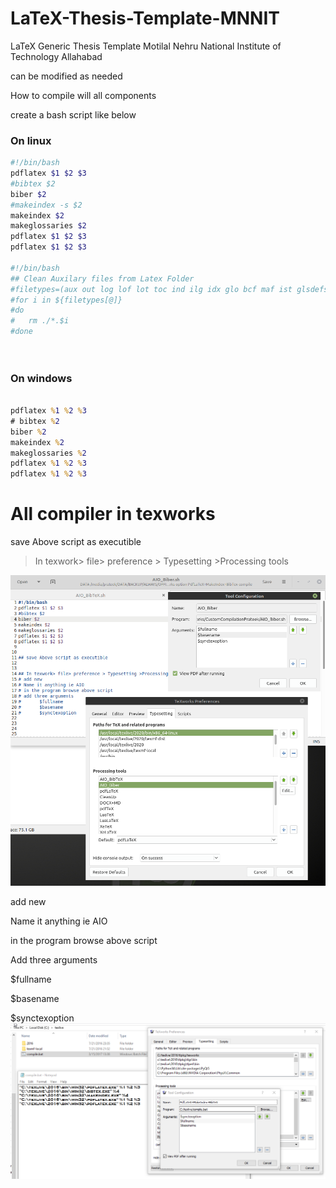 # LaTeX-Thesis-Template-MNNIT

LaTeX Generic Thesis Template Motilal Nehru National Institute of Technology Allahabad

can be modified as needed



How to compile will all components

create a bash script like below

### On linux

```bash
#!/bin/bash
pdflatex $1 $2 $3
#bibtex $2
biber $2
#makeindex -s $2
makeindex $2
makeglossaries $2
pdflatex $1 $2 $3
pdflatex $1 $2 $3

#!/bin/bash
## Clean Auxilary files from Latex Folder
#filetypes=(aux out log lof lot toc ind ilg idx glo bcf maf ist glsdefs mtc0 mtc gls glg 2i 2o blg run.xml bbl blg #bcf mtc* mlf* mlt* ptc* plf* plt*)
#for i in ${filetypes[@]}
#do
#	rm ./*.$i
#done




```

### On windows

```bat

pdflatex %1 %2 %3
# bibtex %2
biber %2
makeindex %2
makeglossaries %2
pdflatex %1 %2 %3
pdflatex %1 %2 %3

```



# All compiler in texworks

save Above script as executible

> In texwork> file> preference > Typesetting >Processing tools


![](./How%20to%20Configure%20Texworks%20option%20PdfLaTeX%2BMakeIndex%2BBibTex%20compile/step1.png)


add new

Name it anything ie AIO

in the program browse above script

Add three arguments

$fullname

$basename

$synctexoption
![](./How%20to%20Configure%20Texworks%20option%20PdfLaTeX%2BMakeIndex%2BBibTex%20compile/step2.png)